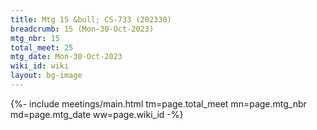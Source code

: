 ```yaml
---
title: Mtg 15 &bull; CS-733 (202330)
breadcrumb: 15 (Mon-30-Oct-2023)
mtg_nbr: 15
total_meet: 25
mtg_date: Mon-30-Oct-2023
wiki_id: wiki
layout: bg-image
---
```


{%- include meetings/main.html
    tm=page.total_meet
    mn=page.mtg_nbr
    md=page.mtg_date
    ww=page.wiki_id
-%}
